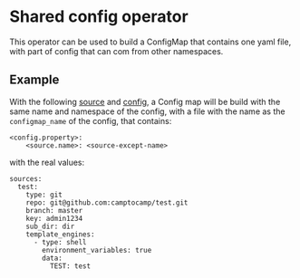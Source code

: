 # Shared config operator

This operator can be used to build a ConfigMap that contains one yaml file, with part of config
that can com from other namespaces.

## Example

With the following [source](./tests/source.yaml) and [config](./tests/config.yaml), a Config map will be build with the same name and namespace of the config, with a file with the name as the `configmap_name` of the config, that contains:

```
<config.property>:
    <source.name>: <source-except-name>
```

with the real values:

```
sources:
  test:
    type: git
    repo: git@github.com:camptocamp/test.git
    branch: master
    key: admin1234
    sub_dir: dir
    template_engines:
      - type: shell
        environment_variables: true
        data:
          TEST: test
```
